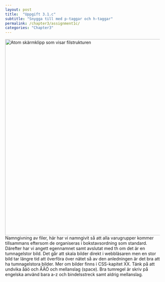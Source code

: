 ```yaml
---
layout: post
title:  "Uppgift 3.1.c"
subtitle: "Snygga till med p-taggar och h-taggar"
permalink: /chapter3/assignment1c/
categories: "Chapter3"
---
```

<img src="{{ site.url | append:site.baseurl}}/assets/images/chapter2-assignment1c.PNG" alt="Atom skärmklipp som visar filstrukturen" style="width:  40rem;"/>
<figcaption>Namngivning av filer, här har vi namngivit så att alla varugrupper kommer tillsammans eftersom de organiseras i bokstavsordning som standard. Därefter har vi angett egennamnet samt avslutat med th om det är en tumnagelstor bild. Det går att skala bilder direkt i webbläsaren men en stor bild tar längre tid att överföra över nätet så av den anledningen är det bra att ha tumnagelstora bilder. Mer om bilder finns i CSS-kapitet XX. Tänk på att undvika åäö och ÅÄÖ och mellanslag (space). Bra tumregel är skriv på engelska använd bara a-z och bindelsstreck samt aldrig mellanslag. </figcaption>
